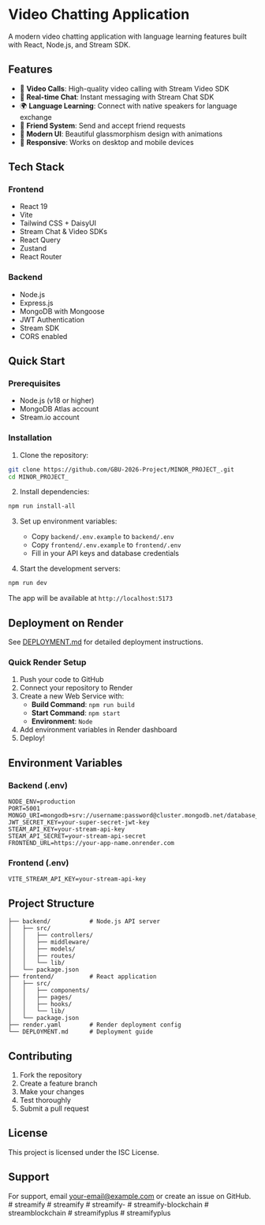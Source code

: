 # Video Chatting Application

A modern video chatting application with language learning features built with React, Node.js, and Stream SDK.

## Features

- 🎥 **Video Calls**: High-quality video calling with Stream Video SDK
- 💬 **Real-time Chat**: Instant messaging with Stream Chat SDK
- 🌍 **Language Learning**: Connect with native speakers for language exchange
- 👥 **Friend System**: Send and accept friend requests
- 🎨 **Modern UI**: Beautiful glassmorphism design with animations
- 📱 **Responsive**: Works on desktop and mobile devices

## Tech Stack

### Frontend
- React 19
- Vite
- Tailwind CSS + DaisyUI
- Stream Chat & Video SDKs
- React Query
- Zustand
- React Router

### Backend
- Node.js
- Express.js
- MongoDB with Mongoose
- JWT Authentication
- Stream SDK
- CORS enabled

## Quick Start

### Prerequisites
- Node.js (v18 or higher)
- MongoDB Atlas account
- Stream.io account

### Installation

1. Clone the repository:
```bash
git clone https://github.com/GBU-2026-Project/MINOR_PROJECT_.git
cd MINOR_PROJECT_
```

2. Install dependencies:
```bash
npm run install-all
```

3. Set up environment variables:
   - Copy `backend/.env.example` to `backend/.env`
   - Copy `frontend/.env.example` to `frontend/.env`
   - Fill in your API keys and database credentials

4. Start the development servers:
```bash
npm run dev
```

The app will be available at `http://localhost:5173`

## Deployment on Render

See [DEPLOYMENT.md](./DEPLOYMENT.md) for detailed deployment instructions.

### Quick Render Setup

1. Push your code to GitHub
2. Connect your repository to Render
3. Create a new Web Service with:
   - **Build Command**: `npm run build`
   - **Start Command**: `npm start`
   - **Environment**: `Node`
4. Add environment variables in Render dashboard
5. Deploy!

## Environment Variables

### Backend (.env)
```env
NODE_ENV=production
PORT=5001
MONGO_URI=mongodb+srv://username:password@cluster.mongodb.net/database_name
JWT_SECRET_KEY=your-super-secret-jwt-key
STEAM_API_KEY=your-stream-api-key
STEAM_API_SECRET=your-stream-api-secret
FRONTEND_URL=https://your-app-name.onrender.com
```

### Frontend (.env)
```env
VITE_STREAM_API_KEY=your-stream-api-key
```

## Project Structure

```
├── backend/           # Node.js API server
│   ├── src/
│   │   ├── controllers/
│   │   ├── middleware/
│   │   ├── models/
│   │   ├── routes/
│   │   └── lib/
│   └── package.json
├── frontend/          # React application
│   ├── src/
│   │   ├── components/
│   │   ├── pages/
│   │   ├── hooks/
│   │   └── lib/
│   └── package.json
├── render.yaml        # Render deployment config
└── DEPLOYMENT.md      # Deployment guide
```

## Contributing

1. Fork the repository
2. Create a feature branch
3. Make your changes
4. Test thoroughly
5. Submit a pull request

## License

This project is licensed under the ISC License.

## Support

For support, email your-email@example.com or create an issue on GitHub.
#   s t r e a m i f y  
 #   s t r e a m i f y  
 #   s t r e a m i f y -  
 #   s t r e a m i f y - b l o c k c h a i n  
 #   s t r e a m b l o c k c h a i n  
 #   s t r e a m i f y p l u s  
 #   s t r e a m i f y p l u s  
 